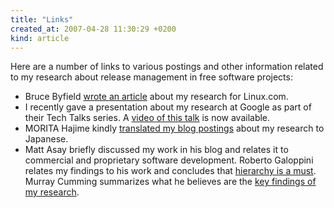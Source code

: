 ```yaml
---
title: "Links"
created_at: 2007-04-28 11:30:29 +0200
kind: article
---
```


Here are a number of links to various postings and other information
related to my research about release management in free software projects:

<ul>

<li>Bruce Byfield <a href = "http://www.linux.com/archive/articles/114247">wrote an
article</a> about my research for Linux.com.</li>

<li>I recently gave a presentation about my research at Google as part of
their Tech Talks series.  A <a href =
"http://video.google.com/videoplay?docid=-5503858974016723264">video of
this talk</a> is now available.</li>

<li>MORITA Hajime kindly <a href =
"http://www.hyuki.com/yukiwiki/wiki.cgi?QualityImprovementInFreeSoftware">translated
my blog postings</a> about my research to Japanese.</li>

<li>Matt Asay briefly discussed my work in his blog and relates it to commercial
and proprietary software development.  Roberto Galoppini relates my
findings to his work and concludes that <a href =
"http://robertogaloppini.net/2007/04/02/open-source-production-time-based-release-management/">hierarchy
is a must</a>.  Murray Cumming summarizes what he believes are the <a href
=
"http://www.murrayc.com/blog/permalink/2007/03/19/martin-michlmayrs-research-on-time-based-releases/">key
findings of my research</a>.

</li>

</ul>

